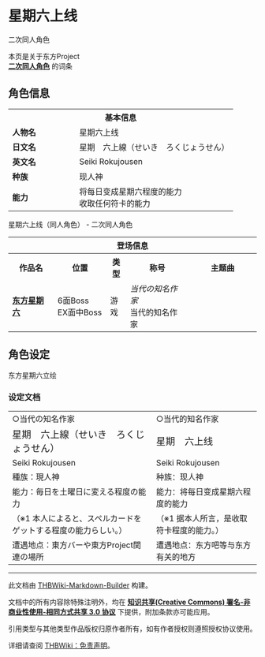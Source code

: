 # 星期六上线

<!-- source html: G:\repos\THBWiki-Markdown-Builder\THBWikiMarkdown\Temp\main\7\7c\ns0%3A%E6%98%9F%E6%9C%9F%E5%85%AD%E4%B8%8A%E7%BA%BF.html -->

二次同人角色

本页是关于东方Project  
 **[二次同人角色](./二次角色列表.md)** 的词条

## 角色信息

<table>
<tbody><tr>
<th colspan="2">基本信息</th>
</tr>
<tr>
<td style="width:120px"><b>人物名</b></td><td style="min-width:300px">星期六上线</td>
</tr><tr><td><b>日文名</b></td><td>星期　六上線（せいき　ろくじょうせん）</td></tr><tr><td><b>英文名</b></td><td>Seiki Rokujousen</td></tr><tr><td><b>种族</b></td><td>现人神</td></tr><tr><td><b>能力</b></td><td>将每日变成星期六程度的能力<br>收取任何符卡的能力</td></tr></tbody></table>

星期六上线（同人角色） - 二次同人角色

<table>
<tbody><tr>
<th colspan="5">登场信息</th>
</tr><tr><th><b>作品名</b></th><th><b>位置</b></th><th><b>类型</b></th><th><b>称号</b></th><th><b>主题曲</b></th></tr><tr><td rowspan="1" style="width:120px"><b><a href="/%E7%94%A8%E6%88%B7Wiki:%E6%98%9F%E6%9C%9F%E5%85%AD%E4%B8%8A%E7%BA%BF/%E4%B8%9C%E6%96%B9%E6%98%9F%E6%9C%9F%E5%85%AD" title="用户Wiki:星期六上线/东方星期六">东方星期六</a></b></td><td style="width:130px">6面Boss<br>EX面中Boss</td><td class="bg-color-danger-30" style="width:30px;">游戏</td><td style="width:180px"><i>当代の知名作家</i><br>当代的知名作家</td><td style="width:200px"><br></td></tr></tbody></table>



## 角色设定
[](./文件-星期六上线（星期六立绘）.jpg.md)  [](./文件-星期六上线（星期六立绘）.jpg.md)东方星期六立绘

### 设定文档

<table><tbody><tr class="tt-content-header" id="设定文档-1" data-pos="&#91;&quot;\u8bbe\u5b9a\u6587\u6863&quot;,1&#93;"><td class="tt-jah" lang="ja"><div class="poem">○当代の知名作家</div></td><td class="tt-zhh" lang="zh"><div class="poem">○当代的知名作家</div></td></tr><tr class="tt-content-header" id="设定文档-2" data-pos="&#91;&quot;\u8bbe\u5b9a\u6587\u6863&quot;,2&#93;"><td class="tt-jah" lang="ja"><div class="poem"><big>星期　六上線（せいき　ろくじょうせん）</big></div></td><td class="tt-zhh" lang="zh"><div class="poem"><big>星期　六上线</big></div></td></tr><tr class="tt-content-header" id="设定文档-3" data-pos="&#91;&quot;\u8bbe\u5b9a\u6587\u6863&quot;,3&#93;"><td class="tt-jah" lang="ja"><div class="poem">Seiki Rokujousen</div></td><td class="tt-zhh" lang="zh"><div class="poem">Seiki Rokujousen</div></td></tr><tr class="tt-content-header" id="设定文档-4" data-pos="&#91;&quot;\u8bbe\u5b9a\u6587\u6863&quot;,4&#93;"><td class="tt-jah" lang="ja"><div class="poem">種族：現人神</div></td><td class="tt-zhh" lang="zh"><div class="poem">种族：现人神</div></td></tr><tr class="tt-content-header" id="设定文档-5" data-pos="&#91;&quot;\u8bbe\u5b9a\u6587\u6863&quot;,5&#93;"><td class="tt-jah" lang="ja"><div class="poem">能力：毎日を土曜日に変える程度の能力</div></td><td class="tt-zhh" lang="zh"><div class="poem">能力：将每日变成星期六程度的能力</div></td></tr><tr class="tt-content" id="设定文档-6" data-pos="&#91;&quot;\u8bbe\u5b9a\u6587\u6863&quot;,6&#93;"><td class="tt-ja" lang="ja"><div class="poem">（※1 本人によると、スペルカードをゲットする程度の能力らしい。）</div></td><td class="tt-zh" lang="zh"><div class="poem">（※1 据本人所言，是收取符卡程度的能力。）</div></td></tr><tr class="tt-content" id="设定文档-7" data-pos="&#91;&quot;\u8bbe\u5b9a\u6587\u6863&quot;,7&#93;"><td class="tt-ja" lang="ja"><div class="poem">遭遇地点：東方バーや東方Project関連の場所</div></td><td class="tt-zh" lang="zh"><div class="poem">遭遇地点：东方吧等与东方有关的地方</div></td></tr></tbody></table>







---

此文档由 [THBWiki-Markdown-Builder](https://github.com/Delsin-Yu/THBWiki-Markdown-Builder) 构建。

文档中的所有内容除特殊注明外，均在 [**知识共享(Creative Commons) 署名-非商业性使用-相同方式共享 3.0 协议**](https://creativecommons.org/licenses/by-sa/3.0/deed.zh-hans) 下提供，附加条款亦可能应用。

引用类型与其他类型作品版权归原作者所有，如有作者授权则遵照授权协议使用。

详细请查阅 [THBWiki：免责声明](https://thbwiki.cc/THBWiki:%E5%85%8D%E8%B4%A3%E5%A3%B0%E6%98%8E)。

